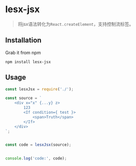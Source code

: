# lesx-jsx 

> 将jsx语法转化为`React.createElement`，支持控制流标签。


## Installation

Grab it from npm

```shell
npm install lesx-jsx
```

## Usage

```js
const lesxJsx = require('./');

const source = `
    <div x="x" {...y} z>
        123
        <If condition={ test }>
            <span>Truth</span>
        </If>
    </div>
`;


const code = lesxJsx(source);


console.log('code:', code);

```
